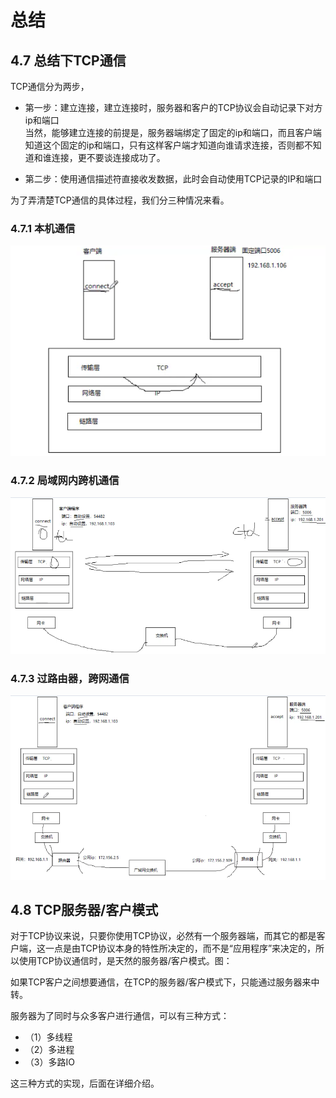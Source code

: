 # 总结

## 4.7 总结下TCP通信

TCP通信分为两步，

+ 第一步：建立连接，建立连接时，服务器和客户的TCP协议会自动记录下对方ip和端口  
  当然，能够建立连接的前提是，服务器端绑定了固定的ip和端口，而且客户端知道这个固定的ip和端口，只有这样客户端才知道向谁请求连接，否则都不知道和谁连接，更不要谈连接成功了。

+ 第二步：使用通信描述符直接收发数据，此时会自动使用TCP记录的IP和端口

为了弄清楚TCP通信的具体过程，我们分三种情况来看。

### 4.7.1 本机通信

![本机通信](本机通信2.png)

### 4.7.2 局域网内跨机通信

![局域网通信](局域网通信2.png)

### 4.7.3 过路由器，跨网通信
  
![跨网通信](跨网通信2.png)

## 4.8 TCP服务器/客户模式

对于TCP协议来说，只要你使用TCP协议，必然有一个服务器端，而其它的都是客户端，这一点是由TCP协议本身的特性所决定的，而不是“应用程序”来决定的，所以使用TCP协议通信时，是天然的服务器/客户模式。图：

如果TCP客户之间想要通信，在TCP的服务器/客户模式下，只能通过服务器来中转。

服务器为了同时与众多客户进行通信，可以有三种方式：

+ （1）多线程
+ （2）多进程
+ （3）多路IO

这三种方式的实现，后面在详细介绍。
